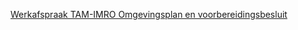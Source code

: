 [Werkafspraak TAM-IMRO Omgevingsplan en voorbereidingsbesluit](https://geonovum.github.io/ROST/waTAMopvbb/)
